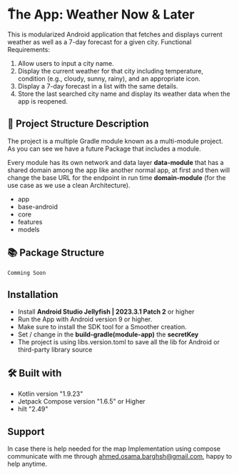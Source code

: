 # ّThe App: Weather Now & Later
This is  modularized Android application that fetches and displays current weather as well as a  7-day forecast for a given city.
Functional Requirements:
1. Allow users to input a city name.
2. Display the current weather for that city including temperature, condition (e.g.,
   cloudy, sunny, rainy), and an appropriate icon.
3. Display a 7-day forecast in a list with the same details.
4. Store the last searched city name and display its weather data when the app is
   reopened.

## 📄 Project Structure Description

The project is a multiple Gradle module known as a multi-module project. As you can see we have a future Package that includes a module.

Every module has its own network and data layer **data-module** that has a shared domain among the app like another normal app,
at first and then will change the base URL for the endpoint in run time **domain-module** (for the use case as we use a clean Architecture).

- app
- base-android
- core
- features
- models


## 📚 Package Structure

```
Comming Soon

```

## Installation
- Install **Android Studio Jellyfish | 2023.3.1 Patch 2** or higher
- Run the App with Android version 9 or higher.
- Make sure to install the SDK tool for a Smoother creation.
- Set / change in the **build-gradle(module-app)** the **secretKey**
- The project is using libs.version.toml to save all the lib for Android or third-party library source



##  🛠️ Built with

- Kotlin version "1.9.23"
- Jetpack Compose version "1.6.5" or Higher
- hilt "2.49"

## Support
In case there is help needed for the map Implementation using compose communicate with me through ahmed.osama.barghsh@gmail.com, happy to help anytime.
